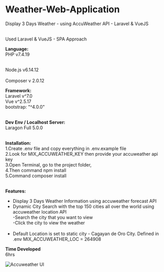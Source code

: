 # Weather-Web-Application
Display 3 Days Weather - using AccuWeather API - Laravel &amp; VueJS<br /><br />

Used Laravel & VueJS - SPA Approach

**Language:**<br />
PHP v7.4.19<br /><br />

Node.js v6.14.12<br /><br />
Composer v 2.0.12<br />

**Framework:**<br />
Laravel v^7.0<br />
Vue v^2.5.17<br />
bootstrap: "^4.0.0"<br /><br />
		
**Dev Env / Localhost Server:**<br />
Laragon Full 5.0.0<br /><br />

**Installation:**<br />
1.Create .env file and copy everything in .env.example file<br />
2.Look for MIX_ACCUWEATHER_KEY then provide your accuweather api key<br />
3.Open Terminal, go to the project folder, <br />
4.Then command npm install<br />
5.Command composer install<br /><br />

**Features:**<br />
- Display 3 Days Weather Information using accuweather forecast API<br />
- Dynamic City Search with the top 150 cities all over the world using accuweather location API<br />
    -Search the city that you want to view<br />
    -Click the city to view the weather<br /><br />
- Default Location is set to static city - Cagayan de Oro City. Defined in .env MIX_ACCUWEATHER_LOC = 264908
    
**Time Developed**<br />
6hrs

![Accuweather UI](https://user-images.githubusercontent.com/22308587/184330521-d93eb6d3-eb76-4a4f-ac65-4d73d1268ff1.png)
